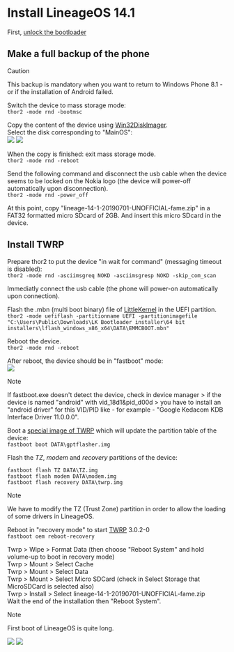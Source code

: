 # Install LineageOS 14.1

First, [unlock the bootloader](/content/unlock_bootloader/Readme.md)

## Make a full backup of the phone

> [!CAUTION]
> This backup is mandatory when you want to return to Windows Phone 8.1 - or if the installation of Android failed.

Switch the device to mass storage mode:  
`thor2 -mode rnd -bootmsc`

Copy the content of the device using [Win32DiskImager](https://sourceforge.net/projects/win32diskimager/).  
Select the disk corresponding to "MainOS":  
![](backup0.jpg)
![](backup.jpg)

When the copy is finished: exit mass storage mode.  
`thor2 -mode rnd -reboot`

Send the following command and disconnect the usb cable when the device seems to be locked on the Nokia logo (the device will power-off automatically upon disconnection).  
`thor2 -mode rnd -power_off`

At this point, copy "lineage-14-1-20190701-UNOFFICIAL-fame.zip" in a FAT32 formatted micro SDcard of 2GB. And insert this micro SDcard in the device.

## Install TWRP

Prepare thor2 to put the device "in wait for command" (messaging timeout is disabled):  
`thor2 -mode rnd -asciimsgreq NOKD -asciimsgresp NOKD -skip_com_scan`

Immediatly connect the usb cable (the phone will power-on automatically upon connection).  

Flash the .mbn (multi boot binary) file of [LittleKernel](https://github.com/Android4Lumia/bootloader_msm8227) in the UEFI partition.  
`thor2 -mode uefiflash -partitionname UEFI -partitionimagefile "C:\Users\Public\Downloads\LK Bootloader installer\64 bit installers\lflash_windows_x86_x64\DATA\EMMCBOOT.mbn"`

Reboot the device.  
`thor2 -mode rnd -reboot`

After reboot, the device should be in "fastboot" mode:  
![](fastboot.JPG)

> [!NOTE]
> If fastboot.exe doesn't detect the device, check in device manager > if the device is named "android" with vid_18d1&pid_d00d > you have to install an "android driver" for this VID/PID like - for example - "Google Kedacom KDB Interface Driver 11.0.0.0".

Boot a [special image of TWRP](https://github.com/Android4Lumia/notes/tree/master/tools) which will update the partition table of the device:  
`fastboot boot DATA\gptflasher.img`

Flash the _TZ_, _modem_ and _recovery_ partitions of the device:  
```
fastboot flash TZ DATA\TZ.img
fastboot flash modem DATA\modem.img
fastboot flash recovery DATA\twrp.img
```

> [!NOTE]
> We have to modify the TZ (Trust Zone) partition in order to allow the loading of some drivers in LineageOS.  

Reboot in "recovery mode" to start [TWRP](https://github.com/omnirom/android_bootable_recovery/tree/android-7.1) 3.0.2-0  
`fastboot oem reboot-recovery`

Twrp > Wipe > Format Data (then choose "Reboot System" and hold volume-up to boot in recovery mode)  
Twrp > Mount > Select Cache  
Twrp > Mount > Select Data  
Twrp > Mount > Select Micro SDCard (check in Select Storage that MicroSDCard is selected also)  
Twrp > Install > Select lineage-14-1-20190701-UNOFFICIAL-fame.zip  
Wait the end of the installation then "Reboot System".

> [!NOTE]
> First boot of LineageOS is quite long.

![](IMG_20240520_115235.jpg)
![](IMG_20240520_115246.jpg)


 
